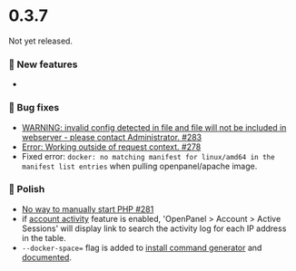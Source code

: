 # 0.3.7

Not yet released.

### 🚀 New features
- 

### 🐛 Bug fixes
- [WARNING: invalid config detected in file and file will not be included in webserver - please contact Administrator. #283](https://github.com/stefanpejcic/OpenPanel/issues/283)
- [Error: Working outside of request context. #278](https://github.com/stefanpejcic/OpenPanel/issues/278)
- Fixed error: `docker: no matching manifest for linux/amd64 in the manifest list entries` when pulling openpanel/apache image.

### 💅 Polish
- [No way to manually start PHP #281](https://github.com/stefanpejcic/OpenPanel/issues/281)
- if [account activity](/docs/panel/analytics/account_activity/) feature is enabled, 'OpenPanel > Account > Active Sessions' will display link to search the activity log for each IP address in the table.
- `--docker-space=` flag is added to [install command generator](/install/) and [documented](/docs/admin/intro/#installing-openpanel-on-a-bare-metal-server).
